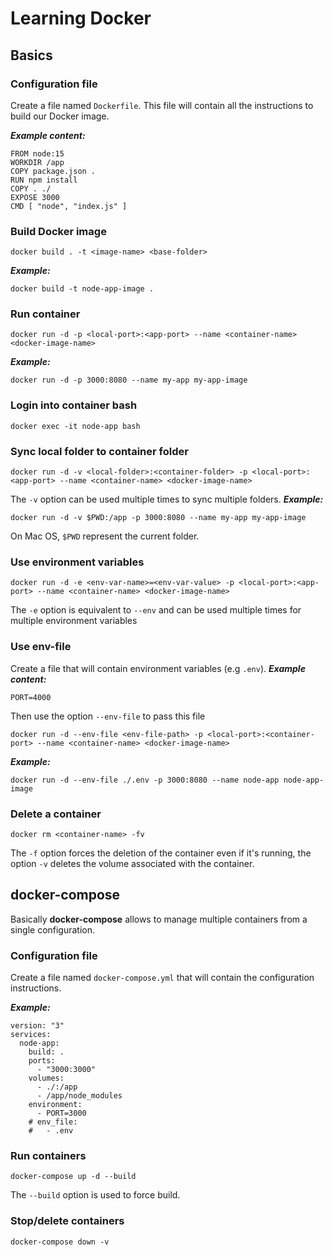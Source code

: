 # Learning Docker

## Basics

### Configuration file
Create a file named ```Dockerfile```. This file will contain all the instructions to build our Docker image.

**_Example content:_**
```
FROM node:15
WORKDIR /app
COPY package.json .
RUN npm install
COPY . ./
EXPOSE 3000
CMD [ "node", "index.js" ]
```

### Build Docker image
```
docker build . -t <image-name> <base-folder>
```

**_Example:_**
```
docker build -t node-app-image .
```

### Run container
```
docker run -d -p <local-port>:<app-port> --name <container-name> <docker-image-name>
```
**_Example:_**
```
docker run -d -p 3000:8080 --name my-app my-app-image
```

### Login into container bash
```
docker exec -it node-app bash
```

### Sync local folder to container folder
```
docker run -d -v <local-folder>:<container-folder> -p <local-port>:<app-port> --name <container-name> <docker-image-name>
```
The ```-v``` option can be used multiple times to sync multiple folders.
**_Example:_**
```
docker run -d -v $PWD:/app -p 3000:8080 --name my-app my-app-image
```
On Mac OS, ```$PWD``` represent the current folder.

### Use environment variables
```
docker run -d -e <env-var-name>=<env-var-value> -p <local-port>:<app-port> --name <container-name> <docker-image-name>
```
The ```-e``` option is equivalent to ```--env``` and can be used multiple times for multiple environment variables

### Use env-file
Create a file that will contain environment variables (e.g ```.env```).
**_Example content:_**
```
PORT=4000
```
Then use the option ```--env-file``` to pass this file
```
docker run -d --env-file <env-file-path> -p <local-port>:<container-port> --name <container-name> <docker-image-name>
```
**_Example:_**
```
docker run -d --env-file ./.env -p 3000:8080 --name node-app node-app-image
```
### Delete a container
```
docker rm <container-name> -fv
```
The ```-f``` option forces the deletion of the container even if it's running, the option ```-v``` deletes the volume associated with the container.

## docker-compose
Basically **docker-compose** allows to manage multiple containers from a single configuration.

### Configuration file
Create a file named ```docker-compose.yml``` that will contain the configuration instructions.

**_Example:_**
```
version: "3"
services: 
  node-app:
    build: .
    ports: 
      - "3000:3000"
    volumes: 
      - ./:/app
      - /app/node_modules
    environment: 
      - PORT=3000
    # env_file: 
    #   - .env
```

### Run containers
```
docker-compose up -d --build
```
The ```--build``` option is used to force build.

### Stop/delete containers
```
docker-compose down -v
```
